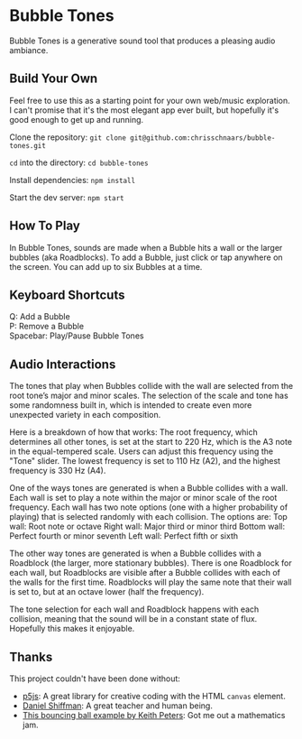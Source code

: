 # Bubble Tones

Bubble Tones is a generative sound tool that produces a pleasing audio ambiance.

## Build Your Own

Feel free to use this as a starting point for your own web/music exploration. I can't promise that it's the most elegant app ever built, but hopefully it's good enough to get up and running.

Clone the repository:
`git clone git@github.com:chrisschnaars/bubble-tones.git`

`cd` into the directory:
`cd bubble-tones`

Install dependencies:
`npm install`

Start the dev server:
`npm start`

## How To Play

In Bubble Tones, sounds are made when a Bubble hits a wall or the larger bubbles (aka Roadblocks). To add a Bubble, just click or tap anywhere on the screen. You can add up to six Bubbles at a time.

## Keyboard Shortcuts

Q: Add a Bubble  
P: Remove a Bubble  
Spacebar: Play/Pause Bubble Tones

## Audio Interactions

The tones that play when Bubbles collide with the wall are selected from the root tone’s major and minor scales. The selection of the scale and tone has some randomness built in, which is intended to create even more unexpected variety in each composition.

Here is a breakdown of how that works:
The root frequency, which determines all other tones, is set at the start to 220 Hz, which is the A3 note in the equal-tempered scale. Users can adjust this frequency using the "Tone" slider. The lowest frequency is set to 110 Hz (A2), and the highest frequency is 330 Hz (A4).

One of the ways tones are generated is when a Bubble collides with a wall. Each wall is set to play a note within the major or minor scale of the root frequency. Each wall has two note options (one with a higher probability of playing) that is selected randomly with each collision. The options are:
Top wall: Root note or octave
Right wall: Major third or minor third
Bottom wall: Perfect fourth or minor seventh
Left wall: Perfect fifth or sixth

The other way tones are generated is when a Bubble collides with a Roadblock (the larger, more stationary bubbles). There is one Roadblock for each wall, but Roadblocks are visible after a Bubble collides with each of the walls for the first time. Roadblocks will play the same note that their wall is set to, but at an octave lower (half the frequency).

The tone selection for each wall and Roadblock happens with each collision, meaning that the sound will be in a constant state of flux. Hopefully this makes it enjoyable.

## Thanks

This project couldn't have been done without:

-   [p5js](https://p5js.org/): A great library for creative coding with the HTML `canvas` element.
-   [Daniel Shiffman](http://shiffman.net/): A great teacher and human being.
-   [This bouncing ball example by Keith Peters](https://processing.org/examples/bouncybubbles.html): Got me out a mathematics jam.
